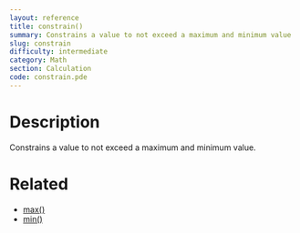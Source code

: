 ```yaml
---
layout: reference
title: constrain()
summary: Constrains a value to not exceed a maximum and minimum value
slug: constrain
difficulty: intermediate
category: Math
section: Calculation
code: constrain.pde
---
```


# Description

Constrains a value to not exceed a maximum and minimum value.
# Related

- [max()](max.html)
- [min()](min.html)
